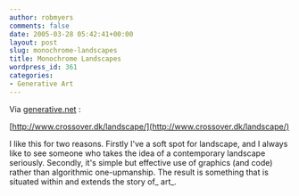 ```yaml
---
author: robmyers
comments: false
date: 2005-03-28 05:42:41+00:00
layout: post
slug: monochrome-landscapes
title: Monochrome Landscapes
wordpress_id: 361
categories:
- Generative Art
---
```


Via [generative.net](http://www.generative.net/) :  
  
[http://www.crossover.dk/landscape/](http://www.crossover.dk/landscape/)   
  
I like this for two reasons. Firstly I've a soft spot for landscape, and I always like to see someone who takes the idea of a contemporary landscape seriously. Secondly, it's simple but effective use of graphics (and code) rather than algorithmic one-upmanship. The result is something that is situated within and extends the story of_ art_.

  


